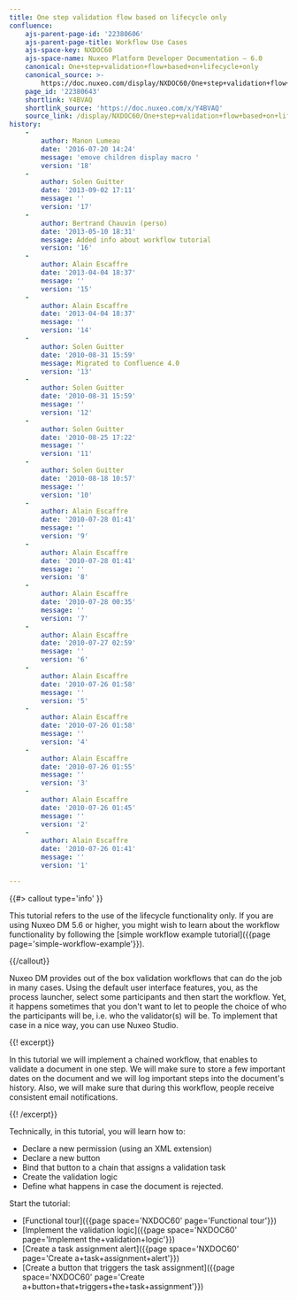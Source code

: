 ```yaml
---
title: One step validation flow based on lifecycle only
confluence:
    ajs-parent-page-id: '22380606'
    ajs-parent-page-title: Workflow Use Cases
    ajs-space-key: NXDOC60
    ajs-space-name: Nuxeo Platform Developer Documentation — 6.0
    canonical: One+step+validation+flow+based+on+lifecycle+only
    canonical_source: >-
        https://doc.nuxeo.com/display/NXDOC60/One+step+validation+flow+based+on+lifecycle+only
    page_id: '22380643'
    shortlink: Y4BVAQ
    shortlink_source: 'https://doc.nuxeo.com/x/Y4BVAQ'
    source_link: /display/NXDOC60/One+step+validation+flow+based+on+lifecycle+only
history:
    - 
        author: Manon Lumeau
        date: '2016-07-20 14:24'
        message: 'emove children display macro '
        version: '18'
    - 
        author: Solen Guitter
        date: '2013-09-02 17:11'
        message: ''
        version: '17'
    - 
        author: Bertrand Chauvin (perso)
        date: '2013-05-10 18:31'
        message: Added info about workflow tutorial
        version: '16'
    - 
        author: Alain Escaffre
        date: '2013-04-04 18:37'
        message: ''
        version: '15'
    - 
        author: Alain Escaffre
        date: '2013-04-04 18:37'
        message: ''
        version: '14'
    - 
        author: Solen Guitter
        date: '2010-08-31 15:59'
        message: Migrated to Confluence 4.0
        version: '13'
    - 
        author: Solen Guitter
        date: '2010-08-31 15:59'
        message: ''
        version: '12'
    - 
        author: Solen Guitter
        date: '2010-08-25 17:22'
        message: ''
        version: '11'
    - 
        author: Solen Guitter
        date: '2010-08-18 10:57'
        message: ''
        version: '10'
    - 
        author: Alain Escaffre
        date: '2010-07-28 01:41'
        message: ''
        version: '9'
    - 
        author: Alain Escaffre
        date: '2010-07-28 01:41'
        message: ''
        version: '8'
    - 
        author: Alain Escaffre
        date: '2010-07-28 00:35'
        message: ''
        version: '7'
    - 
        author: Alain Escaffre
        date: '2010-07-27 02:59'
        message: ''
        version: '6'
    - 
        author: Alain Escaffre
        date: '2010-07-26 01:58'
        message: ''
        version: '5'
    - 
        author: Alain Escaffre
        date: '2010-07-26 01:58'
        message: ''
        version: '4'
    - 
        author: Alain Escaffre
        date: '2010-07-26 01:55'
        message: ''
        version: '3'
    - 
        author: Alain Escaffre
        date: '2010-07-26 01:45'
        message: ''
        version: '2'
    - 
        author: Alain Escaffre
        date: '2010-07-26 01:41'
        message: ''
        version: '1'

---
```

{{#> callout type='info' }}

This tutorial refers to the use of the lifecycle functionality only. If you are using Nuxeo DM 5.6 or higher, you might wish to learn about the workflow functionality by following the [simple workflow example tutorial]({{page page='simple-workflow-example'}}).

{{/callout}}

Nuxeo DM provides out of the box validation workflows that can do the job in many cases. Using the default user interface features, you, as the process launcher, select some participants and then start the workflow. Yet, it happens sometimes that you don't want to let to people the choice of who the participants will be, i.e. who the validator(s) will be. To implement that case in a nice way, you can use Nuxeo Studio.

{{! excerpt}}

In this tutorial we will implement a chained workflow, that enables to validate a document in one step. We will make sure to store a few important dates on the document and we will log important steps into the document's history. Also, we will make sure that during this workflow, people receive consistent email notifications.

{{! /excerpt}}

Technically, in this tutorial, you will learn how to:

*   Declare a new permission (using an XML extension)
*   Declare a new button
*   Bind that button to a chain that assigns a validation task
*   Create the validation logic
*   Define what happens in case the document is rejected.

Start the tutorial:

*   [Functional tour]({{page space='NXDOC60' page='Functional tour'}})
*   [Implement the validation logic]({{page space='NXDOC60' page='Implement the+validation+logic'}})
*   [Create a task assignment alert]({{page space='NXDOC60' page='Create a+task+assignment+alert'}})
*   [Create a button that triggers the task assignment]({{page space='NXDOC60' page='Create a+button+that+triggers+the+task+assignment'}})